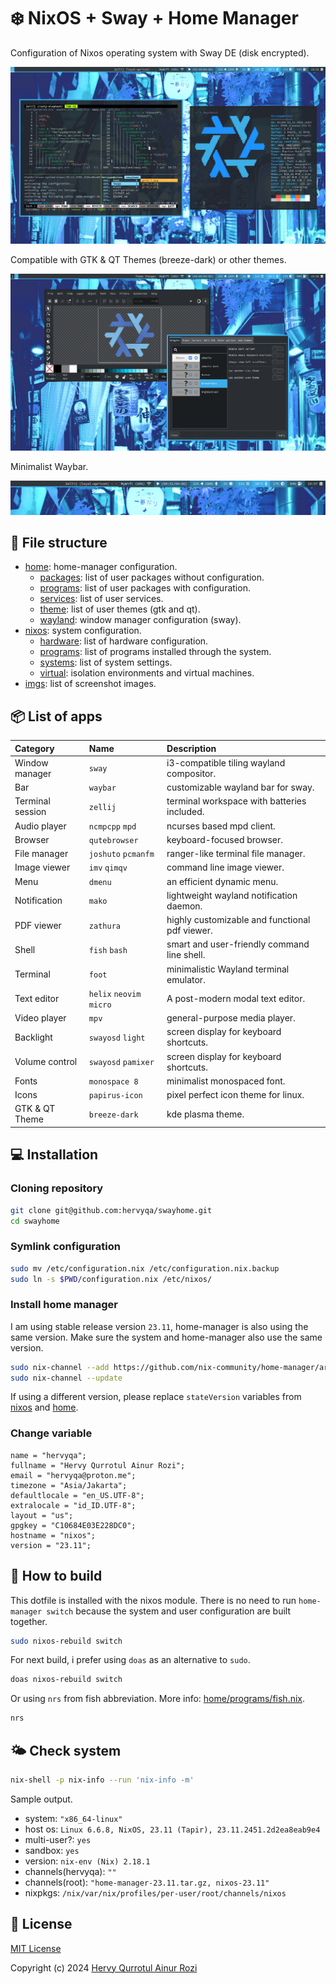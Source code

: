 # ❄️ NixOS + Sway + Home Manager

Configuration of Nixos operating system with Sway DE (disk
encrypted).

![images](./imgs/grim_1.png)

Compatible with GTK & QT Themes (breeze-dark) or other themes.

![images](./imgs/grim_2.png)

Minimalist Waybar.

![images](./imgs/grim_3.png)

## 📖 File structure

- [home](./home): home-manager configuration.
  - [packages](./home/packages): list of user packages without configuration.
  - [programs](./home/programs): list of user packages with configuration.
  - [services](./home/services): list of user services.
  - [theme](./home/theme): list of user themes (gtk and qt).
  - [wayland](./home/wayland): window manager configuration (sway).
- [nixos](./nixos): system configuration.
  - [hardware](./nixos/hardware): list of hardware configuration.
  - [programs](./nixos/programs): list of programs installed through the system.
  - [systems](./nixos/systems): list of system settings.
  - [virtual](./nixos/virtual): isolation environments and virtual machines.
- [imgs](./imgs): list of screenshot images.

## 📦 List of apps

Category | Name | Description
:--- | :--- | :---
Window manager | `sway` | i3-compatible tiling wayland compositor.
Bar | `waybar` | customizable wayland bar for sway.
Terminal session | `zellij` | terminal workspace with batteries included.
Audio player | `ncmpcpp` `mpd` | ncurses based mpd client.
Browser | `qutebrowser` | keyboard-focused browser.
File manager | `joshuto` `pcmanfm` | ranger-like terminal file manager.
Image viewer | `imv` `qimqv` | command line image viewer.
Menu | `dmenu` | an efficient dynamic menu.
Notification | `mako` | lightweight wayland notification daemon.
PDF viewer | `zathura` | highly customizable and functional pdf viewer.
Shell | `fish` `bash` | smart and user-friendly command line shell.
Terminal | `foot` | minimalistic Wayland terminal emulator.
Text editor | `helix` `neovim` `micro` | A post-modern modal text editor.
Video player | `mpv` | general-purpose media player.
Backlight | `swayosd` `light` | screen display for keyboard shortcuts.
Volume control | `swayosd` `pamixer` | screen display for keyboard shortcuts.
Fonts | `monospace 8` | minimalist monospaced font.
Icons | `papirus-icon` | pixel perfect icon theme for linux.
GTK & QT Theme | `breeze-dark` | kde plasma theme.

## 💻 Installation

### Cloning repository

```sh
git clone git@github.com:hervyqa/swayhome.git
cd swayhome
```

### Symlink configuration

```sh
sudo mv /etc/configuration.nix /etc/configuration.nix.backup
sudo ln -s $PWD/configuration.nix /etc/nixos/
```

### Install home manager

I am using stable release version `23.11`, home-manager is also using the same
version. Make sure the system and home-manager also use the same version.

```sh
sudo nix-channel --add https://github.com/nix-community/home-manager/archive/release-23.11.tar.gz home-manager
sudo nix-channel --update
```

If using a different version, please replace `stateVersion` variables from
[nixos](./nixos/system/default.nix) and [home](./home/default.nix).

### Change variable

```plain
name = "hervyqa";
fullname = "Hervy Qurrotul Ainur Rozi";
email = "hervyqa@proton.me";
timezone = "Asia/Jakarta";
defaultlocale = "en_US.UTF-8";
extralocale = "id_ID.UTF-8";
layout = "us";
gpgkey = "C10684E03E228DC0";
hostname = "nixos";
version = "23.11";
```

## 🍵 How to build

This dotfile is installed with the nixos module.
There is no need to run `home-manager switch`
because the system and user configuration are built together.

```sh
sudo nixos-rebuild switch
```

For next build, i prefer using `doas` as an alternative to `sudo`.

```sh
doas nixos-rebuild switch

```

Or using `nrs` from fish abbreviation.
More info: [home/programs/fish.nix](./home/programs/fish.nix).

```sh
nrs
```

## 🌤 Check system

```sh
nix-shell -p nix-info --run 'nix-info -m'
```

Sample output.

- system: `"x86_64-linux"`
- host os: `Linux 6.6.8, NixOS, 23.11 (Tapir), 23.11.2451.2d2ea8eab9e4`
- multi-user?: `yes`
- sandbox: `yes`
- version: `nix-env (Nix) 2.18.1`
- channels(hervyqa): `""`
- channels(root): `"home-manager-23.11.tar.gz, nixos-23.11"`
- nixpkgs: `/nix/var/nix/profiles/per-user/root/channels/nixos`

## 🌱 License

[MIT License](./LICENSE.md)

Copyright (c) 2024 [Hervy Qurrotul Ainur Rozi](https://hervyqa.id)
